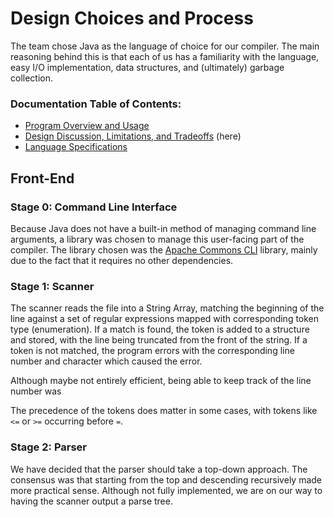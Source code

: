 # Design Choices and Process
The team chose Java as the language of choice for our compiler. The main reasoning behind this is that each of us has a familiarity with the language, easy I/O implementation, data structures, and (ultimately) garbage collection.

### Documentation Table of Contents:
* [Program Overview and Usage](../README.md)
* [Design Discussion, Limitations, and Tradeoffs](design_spec.md)  (here)
* [Language Specifications](language_spec.md)

## Front-End
### Stage 0: Command Line Interface
Because Java does not have a built-in method of managing command line arguments, a library was chosen to manage this user-facing part of the compiler. The library chosen was the [Apache Commons CLI](http://commons.apache.org/proper/commons-cli/) library, mainly due to the fact that it requires no other dependencies.

### Stage 1: Scanner
The scanner reads the file into a String Array, matching the beginning of the line against a set of regular expressions mapped with corresponding token type (enumeration). If a match is found, the token is added to a structure and stored, with the line being truncated from the front of the string. If a token is not matched, the program errors with the corresponding line number and character which caused the error.

Although maybe not entirely efficient, being able to keep track of the line number was

The precedence of the tokens does matter in some cases, with tokens like `<=` or `>=` occurring before `=`.

### Stage 2: Parser
We have decided that the parser should take a top-down approach. The consensus was that starting from the top and descending recursively made more practical sense. Although not fully implemented, we are on our way to having the scanner output a parse tree.
